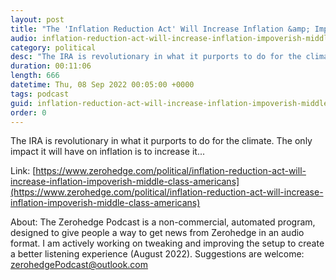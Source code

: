 ```yaml
---
layout: post
title: "The 'Inflation Reduction Act' Will Increase Inflation &amp; Impoverish Middle-Class Americans"
audio: inflation-reduction-act-will-increase-inflation-impoverish-middle-class-americans-0
category: political
desc: "The IRA is revolutionary in what it purports to do for the climate. The only impact it will have on inflation is to increase it..."
duration: 00:11:06
length: 666
datetime: Thu, 08 Sep 2022 00:05:00 +0000
tags: podcast
guid: inflation-reduction-act-will-increase-inflation-impoverish-middle-class-americans-0
order: 0
---
```

The IRA is revolutionary in what it purports to do for the climate. The only impact it will have on inflation is to increase it...

Link: [https://www.zerohedge.com/political/inflation-reduction-act-will-increase-inflation-impoverish-middle-class-americans](https://www.zerohedge.com/political/inflation-reduction-act-will-increase-inflation-impoverish-middle-class-americans)

About: The Zerohedge Podcast is a non-commercial, automated program, designed to give people a way to get news from Zerohedge in an audio format.  I am actively working on tweaking and improving the setup to create a better listening experience (August 2022).  Suggestions are welcome: [zerohedgePodcast@outlook.com](mailto:zerohedgePodcast@outlook.com)